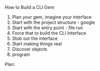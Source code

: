 How to Build a CLI Gem

1. Plan your gem, imagine your interface
2. Start with the project structure - google
3. Start with the entry point - file run
4. Force that to build the CLI Interface
5. Stub out the interface
6. Start making things real
7. Discover objects
8. program

Plan: 
